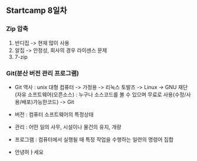 ## Startcamp 8일차

### Zip 압축
1. 반디집 -> 현재 많이 사용
2. 알집 -> 안정성, 회사의 경우 라이센스 문제
3. 7-zip

### Git(분산 버전 관리 프로그램)
* Git 역사 : unix 대형 컴퓨터 -> 가정용 -> 리눅스 토발즈 -> Linux
   -> GNU 재단(자유 소프트웨어(오픈소스) : 누구나 소스코드를 볼 수 있으며 무료로 사용(수정/사용/배포)가능한코드) -> Git

* 버전 : 컴퓨터 소프트웨어의 특정상태
* 관리 : 어떤 일의 사무, 시설이나 물건의 유지, 개량
* 프로그램 : 컴퓨터에서 실행될 때 특정 작업을 수행하는 일련의 명령어 집합   

-  안녕허ㅏ세요
